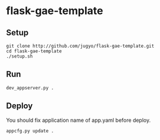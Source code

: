 flask-gae-template
======

Setup
------

    git clone http://github.com/jugyo/flask-gae-template.git
    cd flask-gae-template
    ./setup.sh

Run
------

    dev_appserver.py .

Deploy
------

You should fix application name of app.yaml before deploy.

    appcfg.py update .
